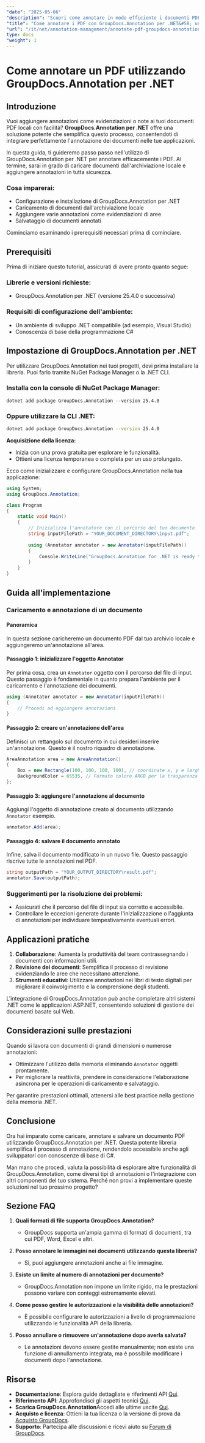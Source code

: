 ```yaml
---
"date": "2025-05-06"
"description": "Scopri come annotare in modo efficiente i documenti PDF utilizzando GroupDocs.Annotation per .NET. Questa guida illustra la configurazione, l'aggiunta di annotazioni e il salvataggio del lavoro."
"title": "Come annotare i PDF con GroupDocs.Annotation per .NET&#58; una guida completa"
"url": "/it/net/annotation-management/annotate-pdf-groupdocs-annotation-net/"
type: docs
"weight": 1
---
```


# Come annotare un PDF utilizzando GroupDocs.Annotation per .NET

## Introduzione

Vuoi aggiungere annotazioni come evidenziazioni o note ai tuoi documenti PDF locali con facilità? **GroupDocs.Annotation per .NET** offre una soluzione potente che semplifica questo processo, consentendoti di integrare perfettamente l'annotazione dei documenti nelle tue applicazioni.

In questa guida, ti guideremo passo passo nell'utilizzo di GroupDocs.Annotation per .NET per annotare efficacemente i PDF. Al termine, sarai in grado di caricare documenti dall'archiviazione locale e aggiungere annotazioni in tutta sicurezza.

### Cosa imparerai:
- Configurazione e installazione di GroupDocs.Annotation per .NET
- Caricamento di documenti dall'archiviazione locale
- Aggiungere varie annotazioni come evidenziazioni di aree
- Salvataggio di documenti annotati

Cominciamo esaminando i prerequisiti necessari prima di cominciare.

## Prerequisiti

Prima di iniziare questo tutorial, assicurati di avere pronto quanto segue:

### Librerie e versioni richieste:
- GroupDocs.Annotation per .NET (versione 25.4.0 o successiva)

### Requisiti di configurazione dell'ambiente:
- Un ambiente di sviluppo .NET compatibile (ad esempio, Visual Studio)
- Conoscenza di base della programmazione C#

## Impostazione di GroupDocs.Annotation per .NET

Per utilizzare GroupDocs.Annotation nei tuoi progetti, devi prima installare la libreria. Puoi farlo tramite NuGet Package Manager o la .NET CLI.

### Installa con la console di NuGet Package Manager:
```shell
dotnet add package GroupDocs.Annotation --version 25.4.0
```

### Oppure utilizzare la CLI .NET:
```bash
dotnet add package GroupDocs.Annotation --version 25.4.0
```

**Acquisizione della licenza:**
- Inizia con una prova gratuita per esplorare le funzionalità.
- Ottieni una licenza temporanea o completa per un uso prolungato.

Ecco come inizializzare e configurare GroupDocs.Annotation nella tua applicazione:

```csharp
using System;
using GroupDocs.Annotation;

class Program
{
    static void Main()
    {
        // Inizializza l'annotatore con il percorso del tuo documento
        string inputFilePath = "YOUR_DOCUMENT_DIRECTORY\input.pdf";
        
        using (Annotator annotator = new Annotator(inputFilePath))
        {
            Console.WriteLine("GroupDocs.Annotation for .NET is ready to use.");
        }
    }
}
```

## Guida all'implementazione

### Caricamento e annotazione di un documento

#### Panoramica
In questa sezione caricheremo un documento PDF dal tuo archivio locale e aggiungeremo un'annotazione all'area.

#### Passaggio 1: inizializzare l'oggetto Annotator
Per prima cosa, crea un `Annotator` oggetto con il percorso del file di input. Questo passaggio è fondamentale in quanto prepara l'ambiente per il caricamento e l'annotazione dei documenti.

```csharp
using (Annotator annotator = new Annotator(inputFilePath))
{
    // Procedi ad aggiungere annotazioni
}
```

#### Passaggio 2: creare un'annotazione dell'area
Definisci un rettangolo sul documento in cui desideri inserire un'annotazione. Questo è il nostro riquadro di annotazione.

```csharp
AreaAnnotation area = new AreaAnnotation()
{
    Box = new Rectangle(100, 100, 100, 100), // coordinate x, y e larghezza e altezza
    BackgroundColor = 65535, // Formato colore ARGB per la trasparenza
};
```

#### Passaggio 3: aggiungere l'annotazione al documento
Aggiungi l'oggetto di annotazione creato al documento utilizzando `Annotator` esempio.

```csharp
annotator.Add(area);
```

#### Passaggio 4: salvare il documento annotato
Infine, salva il documento modificato in un nuovo file. Questo passaggio riscrive tutte le annotazioni nel PDF.

```csharp
string outputPath = "YOUR_OUTPUT_DIRECTORY\result.pdf";
annotator.Save(outputPath);
```

### Suggerimenti per la risoluzione dei problemi:
- Assicurati che il percorso del file di input sia corretto e accessibile.
- Controllare le eccezioni generate durante l'inizializzazione o l'aggiunta di annotazioni per individuare tempestivamente eventuali errori.

## Applicazioni pratiche

1. **Collaborazione**: Aumenta la produttività del team contrassegnando i documenti con informazioni utili.
2. **Revisione dei documenti**: Semplifica il processo di revisione evidenziando le aree che necessitano attenzione.
3. **Strumenti educativi**: Utilizzare annotazioni nei libri di testo digitali per migliorare il coinvolgimento e la comprensione degli studenti.

L'integrazione di GroupDocs.Annotation può anche completare altri sistemi .NET come le applicazioni ASP.NET, consentendo soluzioni di gestione dei documenti basate sul Web.

## Considerazioni sulle prestazioni

Quando si lavora con documenti di grandi dimensioni o numerose annotazioni:
- Ottimizzare l'utilizzo della memoria eliminando `Annotator` oggetti prontamente.
- Per migliorare la reattività, prendere in considerazione l'elaborazione asincrona per le operazioni di caricamento e salvataggio.

Per garantire prestazioni ottimali, attenersi alle best practice nella gestione della memoria .NET.

## Conclusione

Ora hai imparato come caricare, annotare e salvare un documento PDF utilizzando GroupDocs.Annotation per .NET. Questa potente libreria semplifica il processo di annotazione, rendendolo accessibile anche agli sviluppatori con conoscenze di base di C#.

Man mano che procedi, valuta la possibilità di esplorare altre funzionalità di GroupDocs.Annotation, come diversi tipi di annotazioni o l'integrazione con altri componenti del tuo sistema. Perché non provi a implementare queste soluzioni nel tuo prossimo progetto?

## Sezione FAQ

1. **Quali formati di file supporta GroupDocs.Annotation?**
   - GroupDocs supporta un'ampia gamma di formati di documenti, tra cui PDF, Word, Excel e altri.

2. **Posso annotare le immagini nei documenti utilizzando questa libreria?**
   - Sì, puoi aggiungere annotazioni anche ai file immagine.

3. **Esiste un limite al numero di annotazioni per documento?**
   - GroupDocs.Annotation non impone un limite rigido, ma le prestazioni possono variare con conteggi estremamente elevati.

4. **Come posso gestire le autorizzazioni e la visibilità delle annotazioni?**
   - È possibile configurare le autorizzazioni a livello di programmazione utilizzando le funzionalità API della libreria.

5. **Posso annullare o rimuovere un'annotazione dopo averla salvata?**
   - Le annotazioni devono essere gestite manualmente; non esiste una funzione di annullamento integrata, ma è possibile modificare i documenti dopo l'annotazione.

## Risorse

- **Documentazione**: Esplora guide dettagliate e riferimenti API [Qui](https://docs.groupdocs.com/annotation/net/).
- **Riferimento API**: Approfondisci gli aspetti tecnici [Qui](https://reference.groupdocs.com/annotation/net/).
- **Scarica GroupDocs.Annotation**Accedi alle ultime uscite [Qui](https://releases.groupdocs.com/annotation/net/).
- **Acquisto e licenza**: Ottieni la tua licenza o la versione di prova da [Acquisto GroupDocs](https://purchase.groupdocs.com/buy).
- **Supporto**: Partecipa alle discussioni e ricevi aiuto su [Forum di GroupDocs](https://forum.groupdocs.com/c/annotation).
